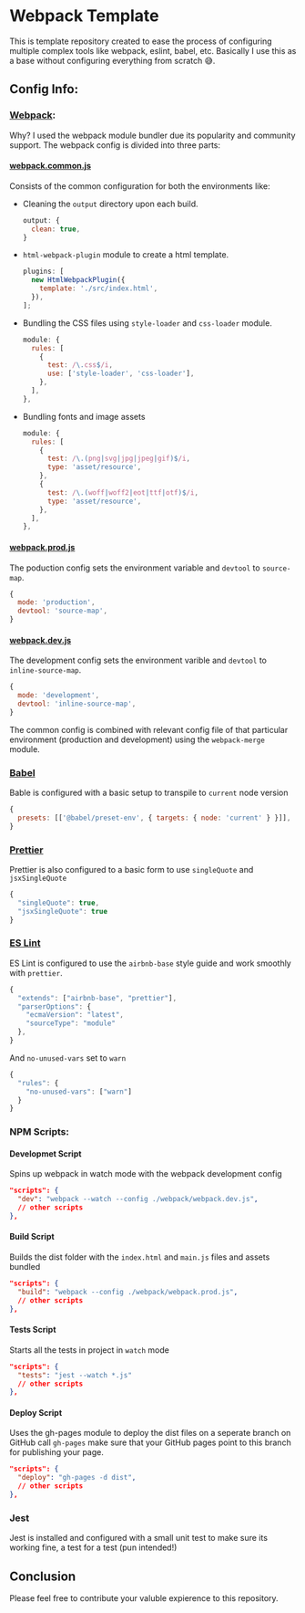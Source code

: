 # Webpack Template

This is template repository created to ease the process of configuring multiple complex tools like webpack, eslint, babel, etc.
Basically I use this as a base without configuring everything from scratch 😅.

## Config Info:

### [Webpack](./webpack/):

Why?
I used the webpack module bundler due its popularity and community support.
The webpack config is divided into three parts:

#### [webpack.common.js](./webpack/webpack.common.js)

Consists of the common configuration for both the environments like:

- Cleaning the `output` directory upon each build.
  ```js
  output: {
    clean: true,
  }
  ```
- `html-webpack-plugin` module to create a html template.
  ```js
  plugins: [
    new HtmlWebpackPlugin({
      template: './src/index.html',
    }),
  ];
  ```
- Bundling the CSS files using `style-loader` and `css-loader` module.

  ```js
  module: {
    rules: [
      {
        test: /\.css$/i,
        use: ['style-loader', 'css-loader'],
      },
    ],
  },
  ```

- Bundling fonts and image assets
  ```js
  module: {
    rules: [
      {
        test: /\.(png|svg|jpg|jpeg|gif)$/i,
        type: 'asset/resource',
      },
      {
        test: /\.(woff|woff2|eot|ttf|otf)$/i,
        type: 'asset/resource',
      },
    ],
  },
  ```

#### [webpack.prod.js](./webpack/webpack.prod.js)

The poduction config sets the environment variable and `devtool` to `source-map`.

```js
{
  mode: 'production',
  devtool: 'source-map',
}
```

#### [webpack.dev.js](./webpack/webpack.dev.js)

The development config sets the environment varible and `devtool` to `inline-source-map`.

```js
{
  mode: 'development',
  devtool: 'inline-source-map',
}
```

The common config is combined with relevant config file of that particular environment (production and development) using the `webpack-merge` module.

### [Babel](./babel.config.js)

Bable is configured with a basic setup to transpile to `current` node version

```js
{
  presets: [['@babel/preset-env', { targets: { node: 'current' } }]],
}
```

### [Prettier](.prettierrc)

Prettier is also configured to a basic form to use `singleQuote` and `jsxSingleQuote`

```js
{
  "singleQuote": true,
  "jsxSingleQuote": true
}
```

### [ES Lint](.eslintrc)

ES Lint is configured to use the `airbnb-base` style guide and work smoothly with `prettier`.

```js
{
  "extends": ["airbnb-base", "prettier"],
  "parserOptions": {
    "ecmaVersion": "latest",
    "sourceType": "module"
  },
}
```

And `no-unused-vars` set to `warn`

```js
{
  "rules": {
    "no-unused-vars": ["warn"]
  }
}
```

### NPM Scripts:

#### Developmet Script

Spins up webpack in watch mode with the webpack development config

```json
"scripts": {
  "dev": "webpack --watch --config ./webpack/webpack.dev.js",
  // other scripts
},
```

#### Build Script

Builds the dist folder with the `index.html` and `main.js` files and assets bundled

```json
"scripts": {
  "build": "webpack --config ./webpack/webpack.prod.js",
  // other scripts
},
```

#### Tests Script

Starts all the tests in project in `watch` mode

```json
"scripts": {
  "tests": "jest --watch *.js"
  // other scripts
},
```

#### Deploy Script

Uses the gh-pages module to deploy the dist files on a seperate branch on GitHub call `gh-pages` make sure that your GitHub pages point to this branch for publishing your page.

```json
"scripts": {
  "deploy": "gh-pages -d dist",
  // other scripts
},
```

### Jest

Jest is installed and configured with a small unit test to make sure its working fine, a test for a test (pun intended!)

## Conclusion

Please feel free to contribute your valuble expierence to this repository.
